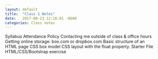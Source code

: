 ```yaml
---
layout: default
title:  "Class 1 Notes"
date:   2017-08-23 12:16:01 -0600
categories: Class notes
---
```

Syllabus
Attendance Policy
Contacting me outside of class & office hours
Getting online storage: box.com or dropbox.com
Basic structure of an HTML page
CSS box model
CSS layout with the float property.
Starter File
HTML/CSS/Bootstrap exercise 
